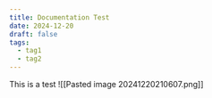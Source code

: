 ```yaml
---
title: Documentation Test
date: 2024-12-20
draft: false
tags:
  - tag1
  - tag2
---
```

This is a test
![[Pasted image 20241220210607.png]]